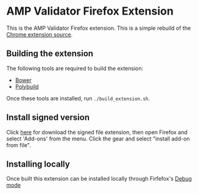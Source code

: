<!---
Copyright 2016 The AMP HTML Authors. All Rights Reserved.

Licensed under the Apache License, Version 2.0 (the "License");
you may not use this file except in compliance with the License.
You may obtain a copy of the License at

      http://www.apache.org/licenses/LICENSE-2.0

Unless required by applicable law or agreed to in writing, software
distributed under the License is distributed on an "AS-IS" BASIS,
WITHOUT WARRANTIES OR CONDITIONS OF ANY KIND, either express or implied.
See the License for the specific language governing permissions and
limitations under the License.
-->

# AMP Validator Firefox Extension

This is the AMP Validator Firefox extension. This is a simple rebuild of the [Chrome extension source](https://github.com/ampproject/amphtml/tree/master/validator/chromeextension).

## Building the extension

The following tools are required to build the extension:

- [Bower](https://bower.io/)
- [Polybuild](https://github.com/PolymerLabs/polybuild)

Once these tools are installed, run `./build_extension.sh`.

## Install signed version
Click [here](https://github.com/umbarry/firefox-amp-validator/raw/master/web-ext-artifacts/amp_validator-1.1.6-an%2Bfx.xpi) for download the signed file extension, then open Firefox and select 'Add-ons' from the menu. Click the gear and select "install add-on from file".

## Installing locally

Once built this extension can be installed locally through Firfefox's [Debug mode](https://extensionworkshop.com/documentation/develop/temporary-installation-in-firefox/)
